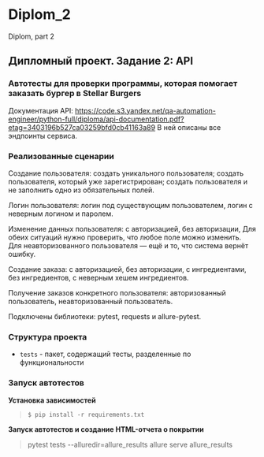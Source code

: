# Diplom_2
Diplom, part 2
## Дипломный проект. Задание 2: API

### Автотесты для проверки программы, которая помогает заказать бургер в Stellar Burgers



Документация API: https://code.s3.yandex.net/qa-automation-engineer/python-full/diploma/api-documentation.pdf?etag=3403196b527ca03259bfd0cb41163a89
В ней описаны все эндпоинты сервиса. 


### Реализованные сценарии

Создание пользователя:
создать уникального пользователя;
создать пользователя, который уже зарегистрирован;
создать пользователя и не заполнить одно из обязательных полей.

Логин пользователя:
логин под существующим пользователем,
логин с неверным логином и паролем.

Изменение данных пользователя:
с авторизацией,
без авторизации,
Для обеих ситуаций нужно проверить, что любое поле можно изменить. Для неавторизованного пользователя — ещё и то, что система вернёт ошибку.

Создание заказа:
с авторизацией,
без авторизации,
с ингредиентами,
без ингредиентов,
с неверным хешем ингредиентов.

Получение заказов конкретного пользователя:
авторизованный пользователь,
неавторизованный пользователь.

Подключены библиотеки: pytest,  requests и allure-pytest.


### Структура проекта


- `tests` - пакет, содержащий тесты, разделенные по функциональности

### Запуск автотестов

**Установка зависимостей**

> `$ pip install -r requirements.txt`

**Запуск автотестов и создание HTML-отчета о покрытии**

> pytest tests --alluredir=allure_results 
allure serve allure_results
